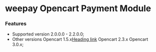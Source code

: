# weepay Opencart Payment Module 
  ### Features
  
  - Supported version  2.0.0.0 - 2.2.0.0;
  - Other versions Opencart 1.5.x[Heading link](https://github.com/pandao/editor.md "Heading link")  Opencart 2.3.x Opencart 3.0.x;



